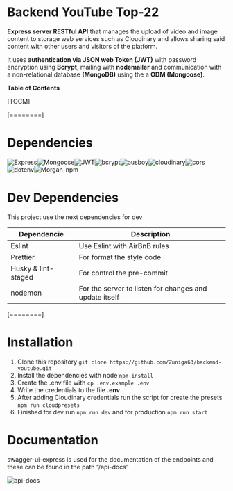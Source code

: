 # Backend YouTube Top-22

**Express server RESTful API** that manages the upload of video and image content to storage web services such as Cloudinary and allows sharing said content with other users and visitors of the  platform.

It uses **authentication via JSON web Token (JWT)** with password encryption using **Bcrypt**, mailing with **nodemailer** and communication with a non-relational database **(MongoDB)** using the a **ODM (Mongoose)**.

**Table of Contents**

[TOCM]

[========]

# Dependencies

![Express](https://user-images.githubusercontent.com/50376585/190275778-8c1f44dc-aad3-4776-b8df-30fbd218de8f.png)![Mongoose](https://user-images.githubusercontent.com/50376585/190275791-576a74f6-4251-4479-9a28-2393b2309eb1.png)![JWT](https://user-images.githubusercontent.com/50376585/190276105-48680784-aff8-47e3-af91-b82dfe9a33fd.png)![bcrypt](https://user-images.githubusercontent.com/50376585/190279827-5fb8525d-b45a-4bb3-81b5-4e5755413c5a.jpeg)![busboy](https://user-images.githubusercontent.com/50376585/190279838-2757a98b-caa9-4026-9494-ef47174411b6.png)![cloudinary](https://user-images.githubusercontent.com/50376585/190279842-ab1352f7-25a5-49d8-9e86-eaec857c3fb8.png)![cors](https://user-images.githubusercontent.com/50376585/190279844-b31e6be6-77de-4cc5-b2e2-38d99bfc765a.jpg)![dotenv](https://user-images.githubusercontent.com/50376585/190279846-d3c63d4d-8330-4190-bf3d-f52309994626.png)![Morgan-npm](https://user-images.githubusercontent.com/50376585/190280006-97572dfa-a325-432f-b84b-6a21cecf503e.png)

# Dev Dependencies

This project use the next dependencies for dev

| Dependencie  | Description  |
| ------------ | ------------ |
|  Eslint | Use Eslint with AirBnB rules   |
| Prettier | For format the style code  |
|  Husky & lint-staged | For control the pre-commit  |
|  nodemon | For the server to listen for changes and update itself  |

[========]

# Installation

1. Clone this repository `git clone https://github.com/Zuniga63/backend-youtube.git`
2. Install the dependencies with node `npm install`
3. Create the .env file with `cp .env.example .env`
4. Write the credentials to the file **.env**
5. After adding Cloudinary credentials run the script for create the presets `npm run cloudpresets`
6. Finished for dev run `npm run dev` and for production `npm run start`

# Documentation

swagger-ui-express is used for the documentation of the endpoints and these can be found in the path “/api-docs”

![api-docs](https://user-images.githubusercontent.com/50376585/190294648-64779f4f-40a3-4c72-9ef5-d50487a9e7cb.gif)
